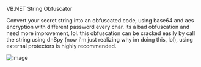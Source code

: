VB.NET String Obfuscator

Convert your secret string into an obfuscated code, using base64 and aes encryption with different password every char. its a bad obfuscation and need more improvement, lol.
this obfuscation can be cracked easily by call the string using dnSpy (now i'm just realizing why im doing this, lol), using external protectors is highly recommended.

![image](https://github.com/fathurion/VB.NET-String-Obfuscator/assets/19814586/94f7e079-c088-462d-b744-02b1fba4874e)


